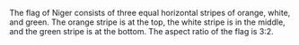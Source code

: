 The flag of Niger consists of three equal horizontal stripes of orange, white, and green. The orange stripe is at the top, the white stripe is in the middle, and the green stripe is at the bottom. The aspect ratio of the flag is 3:2.